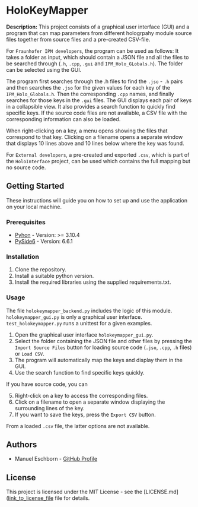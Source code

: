 # HoloKeyMapper

**Description:** This project consists of a graphical user interface (GUI) and a program that can map parameters from different hologrpahy module source files together from source files and a pre-created CSV-file.

For `Fraunhofer IPM developers`, the program can be used  as follows: It takes a folder as input, which should contain a JSON file and all the files to be searched through (`.h`, `.cpp`, `.gui` and `IPM_Holo_GLobals.h`). The folder can be selected using the GUI.

The program first searches through the .h files to find the `.jso` - `.h` pairs and then searches the `.jso` for the given values for each key of the `IPM_Holo_Globals.h`. Then the corresponding `.cpp` names, and finally searches for those keys in the `.gui` files. The GUI displays each pair of keys in a collapsible view. It also provides a search function to quickly find specific keys. If the source code files are not available, a CSV file with the corresponding information can also be loaded.

When right-clicking on a key, a menu opens showing the files that correspond to that key. Clicking on a filename opens a separate window that displays 10 lines above and 10 lines below where the key was found.

For `External developers`, a pre-created and exported `.csv`, which is part of the `HoloInterface` project, can be used which contains the full mapping but no source code. 

## Getting Started

These instructions will guide you on how to set up and use the application on your local machine.

### Prerequisites
- [Pyhon](https://www.python.org/) - Version: >= 3.10.4
- [PySide6](https://doc.qt.io/qtforpython-6/) - Version: 6.6.1

### Installation

1. Clone the repository.
2. Install a suitable python version.
3. Install the required libraries using the supplied requirements.txt.

### Usage

The file `holokeymapper_backend.py` includes the logic of this module. `holokeymapper_gui.py` is only a graphical user interface. `test_holokeymapper.py` runs a unittest for a given examples. 

1. Open the graphical user interface `holokeymapper_gui.py`.
2. Select the folder containing the JSON file and other files by pressing the `Import Source Files` button for loading source code (`.jso`, `.cpp`, `.h` files) or `Load CSV`.
3. The program will automatically map the keys and display them in the GUI.
4. Use the search function to find specific keys quickly.

If you have source code, you can

5. Right-click on a key to access the corresponding files.
6. Click on a filename to open a separate window displaying the surrounding lines of the key.
7. If you want to save the keys, press the `Export CSV` button.

From a loaded `.csv` file, the latter options are not available.

## Authors

- Manuel Eschborn - [GitHub Profile](https://github.com/ElManu93)

## License

This project is licensed under the MIT License - see the [LICENSE.md]([link_to_license_file](https://github.com/ipm-pk/digital-holography/blob/main/LICENSE) file for details.
